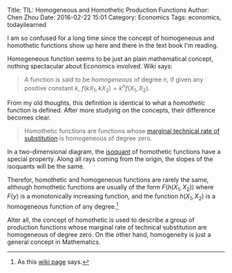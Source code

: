 Title: TIL: Homogeneous and Homothetic Production Functions
Author: Chen Zhou
Date: 2016-02-22 15:01
Category: Economics
Tags: economics, todayilearned

I am so confused for a long time since the concept of homogeneous and
homothetic functions show up here and there in the text book I'm
reading.

Homogeneous function seems to be just an plain mathematical concept,
nothing spectacular about Economics involved. Wiki says:

> A function is said to be _homogeneous_ of degree $n$, if given any
> positive constant $k$, $f(kX_1, kX_2) = k^nf(X_1,X_2)$.

From my old thoughts, this definition is identical to what a
_homothetic_ function is defined. After more studying on the concepts,
their difference becomes clear.

> Homothetic functions are functions whose
> [marginal technical rate of substitution](https://en.wikipedia.org/wiki/Marginal_rate_of_technical_substitution)
> is homogeneous of degree zero.

In a two-dimensional diagram, the
[isoquant](https://en.wikipedia.org/wiki/Isoquant) of homothetic
functions have a special property. Along all rays coming from the
origin, the slopes of the isoquants will be the same.

Therefor, homothetic and homogeneous functions are rarely the same,
although homothetic functions are usually of the form $F(h(X_1, X_2))$
where $F(y)$ is a monotonically increasing function, and the function
$h(X_1, X_2)$ is a homogeneous function of any degree.[^1]

[^1]: As this [wiki page](https://en.wikipedia.org/wiki/Production_function#Homogeneous_and_homothetic_production_functions) says.

Alter all, the concept of homothetic is used to describe a group of
production functions whose marginal rate of technical substitution are
homogeneous of degree zero. On the other hand, homogeneity is just a
general concept in Mathematics.
